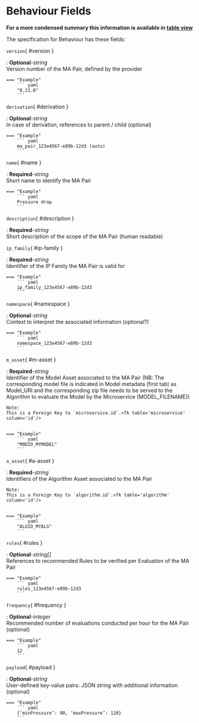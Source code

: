 <style>
  .md-content__button {
    display: none;
  }
</style>
# Behaviour Fields


**For a more condensed summary this information is available in [table view](/tables/ma_pair/)**



The specification for Behaviour
has these fields:


`version`{ #version }

:   **Optional**-*string*<br>
    Version number of the MA Pair, defined by the provider



    === "Example"
        ``` yaml     
        "0.21.0"
        ```


`derivation`{ #derivation }

:   **Optional**-*string*<br>
    In case of derivation, references to parent / child (optional)



    === "Example"
        ``` yaml     
        ma_pair_123e4567-e89b-12d3 (auto)
        ```


`name`{ #name }

:   **Required**-*string*<br>
    Short name to identify the MA Pair



    === "Example"
        ``` yaml     
        Pressure drop
        ```


`description`{ #description }

:   **Required**-*string*<br>
    Short description of the scope of the MA Pair (human readable)



`ip_family`{ #ip-family }

:   **Required**-*string*<br>
    Identifier of the IP Family the MA Pair is valid for



    === "Example"
        ``` yaml     
        ip_family_123e4567-e89b-12d3
        ```


`namespace`{ #namespace }

:   **Optional**-*string*<br>
    Context to interpret the associated information (optional?)



    === "Example"
        ``` yaml     
        namespace_123e4567-e89b-12d3
        ```


`m_asset`{ #m-asset }

:   **Required**-*string*<br>
    Identifier of the Model Asset associated to the MA Pair (NB: The corresponding model file is indicated in Model metadata (first tab) as Model_URI and the corresponding zip file needs to be served to the Algorithm to evaluate the Model by the Microservice (MODEL_FILENAME))


    Note:
    This is a Foreign Key to `microservice.id`.<fk table='microservice' column='id'/>


    === "Example"
        ``` yaml     
        "MODID_MYMODEL"
        ```


`a_asset`{ #a-asset }

:   **Required**-*string*<br>
    Identifiers of the Algorithm Asset associated to the MA Pair


    Note:
    This is a Foreign Key to `algorithm.id`.<fk table='algorithm' column='id'/>


    === "Example"
        ``` yaml     
        "ALGID_MYALG"
        ```


`rules`{ #rules }

:   **Optional**-*string[]*<br>
    References to recommended Rules to be verified per Evaluation of the MA Pair



    === "Example"
        ``` yaml     
        rules_123e4567-e89b-12d3
        ```


`frequency`{ #frequency }

:   **Optional**-*integer*<br>
    Recommended number of evaluations conducted per hour for the MA Pair (optional)



    === "Example"
        ``` yaml     
        12
        ```


`payload`{ #payload }

:   **Optional**-*string*<br>
    User-defined key-value pairs: JSON string with additional information (optional)



    === "Example"
        ``` yaml     
        {‘minPressure’: 90, ‘maxPressure’: 120}
        ```


